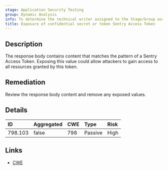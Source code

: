```yaml
---
stage: Application Security Testing
group: Dynamic Analysis
info: To determine the technical writer assigned to the Stage/Group associated with this page, see https://handbook.gitlab.com/handbook/product/ux/technical-writing/#assignments
title: Exposure of confidential secret or token Sentry Access Token
---
```


## Description

The response body contains content that matches the pattern of a Sentry Access Token.
Exposing this value could allow attackers to gain access to all resources granted by this token.

## Remediation

Review the response body content and remove any exposed values.

## Details

| ID | Aggregated | CWE | Type | Risk |
|:---|:-----------|:----|:-----|:-----|
| 798.103 | false | 798 | Passive | High |

## Links

- [CWE](https://cwe.mitre.org/data/definitions/798.html)
